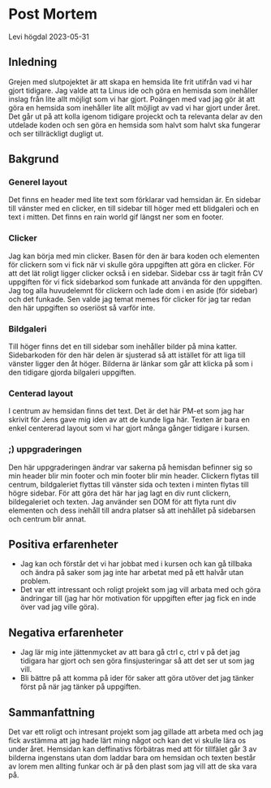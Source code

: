 # Post Mortem

Levi högdal
2023-05-31

## Inledning

Grejen med slutpojektet är att skapa en hemsida lite frit utifrån vad vi har gjort tidigare. Jag valde att ta Linus ide och göra en hemisda som inehåller inslag från lite allt möjligt som vi har gjort. Poängen med vad jag gör ät att göra en hemsida som inehåller lite allt möjligt av vad vi har gjort under året. Det går ut på att kolla igenom tidigare projeckt och ta relevanta delar av den utdelade koden och sen göra en hemsida som halvt som halvt ska fungerar och ser tillräckligt dugligt ut.

## Bakgrund

### Generel layout
Det finns en header med lite text som förklarar vad hemsidan är. En sidebar till vänster med en clicker, en till sidebar till höger med ett blidgaleri och en text i mitten. Det finns en rain world gif längst ner som en footer.

### Clicker
Jag kan börja med min clicker. Basen för den är bara koden och elementen för clickern som vi fick när vi skulle göra uppgiften att göra en clicker. För att det lät roligt ligger clicker också i en sidebar. Sidebar css är tagit från CV uppgiften för vi fick sidebarkod som funkade att använda för den uppgiften. Jag tog alla huvudelemnt för clickern och lade dom i en aside (för sidebar) och det funkade. Sen valde jag temat memes för clicker för jag tar redan den här uppgiften so oseriöst så varför inte.

### Bildgaleri
Till höger finns det en till sidebar som inehåller bilder på mina katter. Sidebarkoden för den här delen är sjusterad så att istället för att liga till vänster ligger den åt höger. Bilderna är länkar som går att klicka på som i den tidigare gjorda bilgaleri uppgiften.

### Centerad layout
I centrum av hemsidan finns det text. Det är det här PM-et som jag har skrivit för Jens gave mig iden av att de kunde liga här. Texten är bara en enkel centererad layout som vi har gjort många gånger tidigare i kursen.

### ;) uppgraderingen
Den här uppgraderingen ändrar var sakerna på hemisdan befinner sig so min header blir min footer och min footer blir min header. Clickern flytas till centrum, bildgaleriet flyttas till vänster sida och texten i minten flytas till högre sidebar. För att göra det här har jag lagt en div runt clickern, bildegaleriet och texten. Jag använder sen DOM för att flyta runt div elementen och dess inehåll till andra platser så att inehållet på sidebarsen och centrum blir annat.


## Positiva erfarenheter

* Jag kan och förstår det vi har jobbat med i kursen och kan gå tillbaka och ändra på saker som jag inte har arbetat med på ett halvår utan problem. 
* Det var ett intressant och roligt projekt som jag vill arbata med och göra ändringar till (jag har hör motivation för uppgiften efter jag fick en inde över vad jag ville göra).

## Negativa erfarenheter

* Jag lär mig inte jättenmycket av att bara gå ctrl c, ctrl v på det jag tidigara har gjort och sen göra finsjusteringar så att det ser ut som jag vill. 
* Bli bättre på att komma på ider för saker att göra utöver det jag tänker först på när jag tänker på uppgiften.

## Sammanfattning

Det var ett roligt och intresant projekt som jag gillade att arbeta med och jag fick avstämma att jag hade lärt ming något och kan det vi skulle lära os under året. Hemsidan kan deffinativs förbätras med att för tillfälet går 3 av bilderna ingenstans utan dom laddar bara om hemsidan och texten består av lorem men allting funkar och är på den plast som jag vill att de ska vara på.

